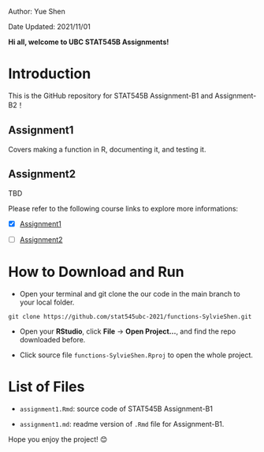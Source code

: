 
Author: Yue Shen   

Date Updated: 2021/11/01


**Hi all, welcome to UBC STAT545B Assignments!**

# Introduction

This is the GitHub repository for STAT545B Assignment-B1 and Assignment-B2！

## Assignment1

Covers making a function in R, documenting it, and testing it.

## Assignment2

TBD

Please refer to the following course links to explore more informations:

- [x] [Assignment1](https://stat545.stat.ubc.ca/assignments/assignment-b1/)
- [ ] [Assignment2](https://stat545.stat.ubc.ca/assignments/assignment-b2/)


# How to Download and Run

- Open your terminal and git clone the our code in the main branch to your local folder.
```
git clone https://github.com/stat545ubc-2021/functions-SylvieShen.git
```

- Open your **RStudio**, click **File** -> **Open Project...**, and find the repo downloaded before.

- Click source file `functions-SylvieShen.Rproj` to open the whole project.


# List of Files

 - ```assignment1.Rmd```: source code of STAT545B Assignment-B1

 - ```assignment1.md```: readme version of `.Rmd` file for Assignment-B1.

Hope you enjoy the project! :blush:

